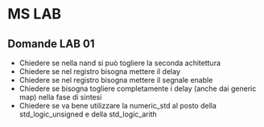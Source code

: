 # MS LAB


## Domande LAB 01
 - Chiedere se nella nand si può togliere la seconda achitettura
 - Chiedere se nel registro bisogna mettere il delay
 - Chiedere se nel registro bisogna mettere il segnale enable
 - Chiedere se bisogna togliere completamente i delay (anche dai generic map) nella fase di sintesi
 - Chiedere se va bene utilizzare la numeric_std al posto della std_logic_unsigned e della std_logic_arith
